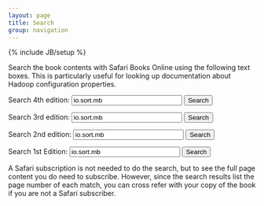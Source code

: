 ```yaml
---
layout: page
title: Search
group: navigation
---
```

{% include JB/setup %}

Search the book contents with Safari Books Online using the following text boxes. This is particularly useful for looking up documentation about Hadoop configuration properties.

<form name="feedback" method="post" action="http://my.safaribooksonline.com/9781491901687">
<label>Search 4th edition:</label>
<input type="hidden" name="bookview" value="search"/>
<input type="text" name="query" size="25" value="io.sort.mb"/>
<input type="submit" value="Search"/>
</form>

<form name="feedback" method="post" action="http://my.safaribooksonline.com/9781449328917">
<label>Search 3rd edition:</label>
<input type="hidden" name="bookview" value="search"/>
<input type="text" name="query" size="25" value="io.sort.mb"/>
<input type="submit" value="Search"/>
</form>

<form name="feedback" method="post" action="http://my.safaribooksonline.com/9781449398644">
<label>Search 2nd edition:</label>
<input type="hidden" name="bookview" value="search"/>
<input type="text" name="query" size="25" value="io.sort.mb"/>
<input type="submit" value="Search"/>
</form>

<form name="feedback" method="post" action="http://my.safaribooksonline.com/9780596521974">
<label>Search 1st Edition:</label>
<input type="hidden" name="bookview" value="search"/>
<input type="text" name="query" size="25" value="io.sort.mb"/>
<input type="submit" value="Search"/>
</form>

A Safari subscription is not needed to do the search, but to see the full page content you do need to subscribe. However, since the search results list the page number of each match, you can cross refer with your copy of the book if you are not a Safari subscriber.